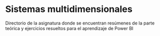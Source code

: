 # Sistemas multidimensionales
Directorio de la asignatura donde se encuentran resúmenes de la parte teórica y ejercicios resueltos para el aprendizaje de Power BI
